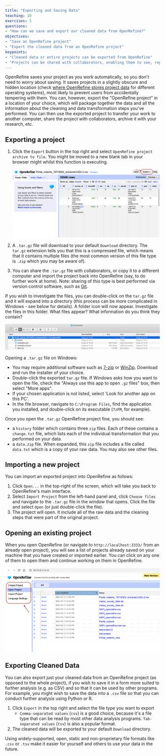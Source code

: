 ```yaml
---
title: "Exporting and Saving Data"
teaching: 10
exercises: 5
questions:
- "How can we save and export our cleaned data from OpenRefine?"
objectives:
- "Save an OpenRefine project"
- "Export the cleaned data from an OpenRefine project"
keypoints:
- "Cleaned data or entire projects can be exported from OpenRefine"
- "Projects can be shared with collaborators, enabling them to see, reproduce and check all data cleaning steps you performed"
---
```


OpenRefine saves your project as you work automatically, so you don't need to worry about saving. It saves 
projects in a slightly obscure and hidden location 
(check [where OpenRefine stores project data](https://docs.openrefine.org/manual/installing#set-where-data-is-stored) for different operating systems), most likely to prevent users from accidentally tempering with them. 
You can, however, export the "OpenRefine
project" in a location of your choice, 
which will package together the data and all the information about the cleaning and data transformation steps
you've performed. You can then use the exported project to transfer your work to another computer, 
share the project with collaborators, archive it with your research, etc.

## Exporting a project
1. Click the `Export` button in the top right and select `OpenRefine project archive to file`. You might be moved to a
   new blank tab in your browser might whilst this function is executing.

    ![OpenRefine Export Data](../fig/openrefine-export.png)

2. A `.tar.gz` file will download to your default `Download` directory. The `tar.gz` extension tells you that this is a
   compressed file, which means that it contains multiple files (the most common version of this file type is `.zip` which
   you may be aware of).
3. You can share the `.tar.gz` file with collaborators, or copy it to a different computer and import the project back
   into OpenRefine (say, to do further work at home). Note: sharing of this type is best performed via version control
   software, such as [Git](https://southampton-rsg.github.io/swc-git-novice/index.html).

If you wish to investigate the files, you can double-click on the `tar.gz` file and it will expand into a directory
(this process can be more complicated in Windows - see below for details). A folder icon will now appear. Investigate
the files in this folder. What files appear? What information do you think they contain?

![OpenRefine Compressed Project](../fig/openrefine-compressed-project.png)

Opening a `.tar.gz` file on Windows:
* You may require additional software such as [7-zip](http://www.7-zip.org/) or
  [WinZip](http://www.winzip.com/). Download and run the installer of your choice.
* Double-click the exported `tar.gz` file. If Windows asks how you want to open the file, check the "Always use this app
  to open `.gz` files" box, then select "More apps".
* If your chosen application is not listed, select 'Look for another app on this PC'.
* In the file browser, navigate to `C:\Program Files`, find the application you installed, and double-click on its executable
    (`7zFM`, for example).

Once you open the `.tar.gz` OpenRefine project fine, you should see:
* a  `history` folder which contains three `zip` files. Each of these contains a `change.txt` file, which lists each of
  the individual transformation that you performed on your data. 
* a `data.zip` file. When expanded, this `zip` file includes a file called `data.txt` which is a copy of your raw data.
You may also see other files.

## Importing a new project
You can import an exported project into OpenRefine as follows:

1. Click `Open...` in the top-right of the screen, which will take you back to OpenRefine's main interface.
1. Select `Import Project` from the left-hand panel and, click `Choose files` and navigate to the `.tar.gz` file in the
   window that opens. Click the file and select `Open` (or just double-click the file).
1. The project will open. It include all of the raw data and the cleaning steps that were part of the original project.

## Opening an existing project
When you open OpenRefine (or navigate to `http://localhost:3333/` from an already open project), 
you will see a list of projects already saved on your machine that you have created or imported earlier. 
You can click on any one of them to open them and continue working on them in OpenRefine.

![OpenRefine Open Project](../fig/openrefine-open-project.png)

## Exporting Cleaned Data
You can also export just your cleaned
data from an OpenRefine project (as opposed to the whole project), if you wish to save it in a form more suited to 
further analysis (e.g. as CSV) and so that it can be used by other programs. For example, you might wish
to save the data into a `.csv` file so that you can conduct further analysis using Python or R.

1. Click `Export` in the top right and select the file type you want to export
    *  `Comma-separated values` (`csv`) is a good choice, because it's a file type that can be read by most other data
       analysis programs. `Tab-separated values` (`tsv`) is also a popular format.
2. The cleaned data will be exported to your default `Download` directory.

Using widely-supported, open, static and non-proprietary file formats like `.csv` or `.tsv` make it easier for yourself and others
to use your data in the future. 

